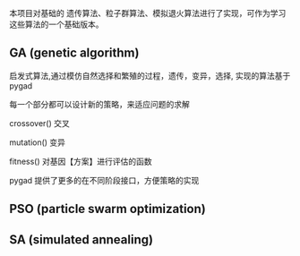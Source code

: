 本项目对基础的 遗传算法、粒子群算法、模拟退火算法进行了实现，可作为学习这些算法的一个基础版本。

## GA (genetic algorithm)
启发式算法,通过模仿自然选择和繁殖的过程，遗传，变异，选择, 实现的算法基于pygad

每一个部分都可以设计新的策略，来适应问题的求解

crossover()
交叉

mutation()
变异

fitness()
对基因【方案】进行评估的函数

pygad 提供了更多的在不同阶段接口，方便策略的实现

## PSO (particle swarm optimization)

## SA (simulated annealing)
